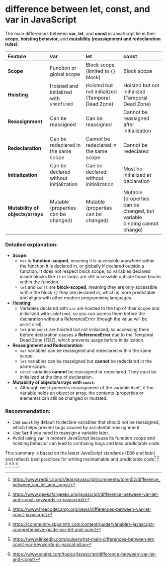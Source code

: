 # difference between let, const, and var in JavaScript

The main differences between **var**, **let**, and **const** in JavaScript lie in their **scope**, **hoisting behavior**, and **mutability (reassignment and redeclaration rules)**:


| Feature | var | let | const |
| :-- | :-- | :-- | :-- |
| **Scope** | Function or global scope | Block scope (limited to `{}` block) | Block scope |
| **Hoisting** | Hoisted and initialized with `undefined` | Hoisted but not initialized (Temporal Dead Zone) | Hoisted but not initialized (Temporal Dead Zone) |
| **Reassignment** | Can be reassigned | Can be reassigned | Cannot be reassigned after initialization |
| **Redeclaration** | Can be redeclared in the same scope | Cannot be redeclared in the same scope | Cannot be redeclared |
| **Initialization** | Can be declared without initialization | Can be declared without initialization | Must be initialized at declaration |
| **Mutability of objects/arrays** | Mutable (properties can be changed) | Mutable (properties can be changed) | Mutable (properties can be changed, but variable binding cannot change) |

### Detailed explanation:

- **Scope**:
    - `var` is **function-scoped**, meaning it is accessible anywhere within the function it is declared in, or globally if declared outside a function. It does not respect block scope, so variables declared inside blocks like `if` or loops are still accessible outside those blocks within the function.
    - `let` and `const` are **block-scoped**, meaning they are only accessible within the block `{}` they are declared in, which is more predictable and aligns with other modern programming languages.
- **Hoisting**:
    - Variables declared with `var` are hoisted to the top of their scope and initialized with `undefined`, so you can access them before the declaration without a ReferenceError (though the value will be `undefined`).
    - `let` and `const` are hoisted but not initialized, so accessing them before declaration causes a **ReferenceError** due to the Temporal Dead Zone (TDZ), which prevents usage before initialization.
- **Reassignment and Redeclaration**:
    - `var` variables can be reassigned and redeclared within the same scope.
    - `let` variables can be reassigned but **cannot** be redeclared in the same scope.
    - `const` variables **cannot** be reassigned or redeclared. They must be initialized at the time of declaration.
- **Mutability of objects/arrays with `const`**:
    - Although `const` prevents reassignment of the variable itself, if the variable holds an object or array, the contents (properties or elements) can still be changed or mutated.


### Recommendation:

- Use **`const`** by default to declare variables that should not be reassigned, which helps prevent bugs caused by accidental reassignment.
- Use **`let`** if you need to reassign a variable later.
- Avoid using **`var`** in modern JavaScript because its function scope and hoisting behavior can lead to confusing bugs and less predictable code.

This summary is based on the latest JavaScript standards (ES6 and later) and reflects best practices for writing maintainable and predictable code[^1] [^2] [^3] [^4] [^5] [^6].

[^1]: https://www.reddit.com/r/learnjavascript/comments/tomn5z/difference_between_var_let_and_const/

[^2]: https://www.geeksforgeeks.org/javascript/difference-between-var-let-and-const-keywords-in-javascript/

[^3]: https://www.freecodecamp.org/news/differences-between-var-let-const-javascript/

[^4]: https://community.appsmith.com/content/guide/variables-javascript-comprehensive-guide-var-let-and-const

[^5]: https://www.linkedin.com/pulse/what-main-differences-between-let-const-var-keywords-js-pascal-allau

[^6]: https://www.scaler.com/topics/javascript/difference-between-var-let-and-const/

[^7]: https://www.youtube.com/watch?v=9WIJQDvt4Us

[^8]: https://www.w3schools.com/js/js_let.asp
